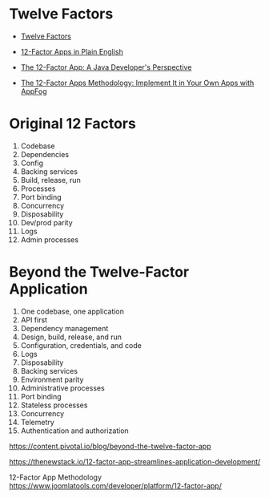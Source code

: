 # Twelve Factors
* [Twelve Factors](https://12factor.net/)

* [12-Factor Apps in Plain English]( http://www.clearlytech.com/2014/01/04/12-factor-apps-plain-english/)

* [The 12-Factor App: A Java Developer's Perspective](https://dzone.com/articles/the-12-factor-app-a-java-developers-perspective)

* [The 12-Factor Apps Methodology: Implement It in Your Own Apps with AppFog](https://www.sitepoint.com/12-factor-apps-methodology-implement-apps-appfog/)

# Original 12 Factors
1. Codebase
2. Dependencies
3. Config
4. Backing services
5. Build, release, run
6. Processes
7. Port binding
8. Concurrency
9. Disposability
10. Dev/prod parity
11. Logs
12. Admin processes


# Beyond the Twelve-Factor Application
1. One codebase, one application
2. API first
3. Dependency management
4. Design, build, release, and run
5. Configuration, credentials, and code
6. Logs
7. Disposability
8. Backing services
9. Environment parity
10. Administrative processes
11. Port binding
12. Stateless processes
13. Concurrency
14. Telemetry
15. Authentication and authorization

https://content.pivotal.io/blog/beyond-the-twelve-factor-app

https://thenewstack.io/12-factor-app-streamlines-application-development/

12-Factor App Methodology
https://www.joomlatools.com/developer/platform/12-factor-app/
